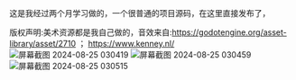 这是我经过两个月学习做的，一个很普通的项目源码，在这里直接发布了，

版权声明:美术资源都是我自己做的，音效来自:https://godotengine.org/asset-library/asset/2710               ；                    https://www.kenney.nl/
![屏幕截图 2024-08-25 030419](https://github.com/user-attachments/assets/835f0914-5bd0-4c39-a83f-5ac0ee443523)
![屏幕截图 2024-08-25 030459](https://github.com/user-attachments/assets/c7f6af05-9bac-47f6-9bca-fc0a5ff5518d)
![屏幕截图 2024-08-25 030515](https://github.com/user-attachments/assets/d8217a05-1f94-4c0f-a510-4566fa12ef16)
